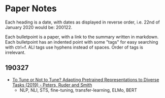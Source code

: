 # Paper Notes

Each heading is a date, with dates as displayed in reverse order, i.e. 22nd of January 2020 would be: 200122.

Each bulletpoint is a paper, with a link to the summary written in markdown. Each bulletpoint has an indented point with some "tags" for easy searching with ctrl+f. ALl tags use hyphens instead of spaces. Order of tags is irrelevant.

## 190327

- [To Tune or Not to Tune? Adapting Pretrained Representations to Diverse Tasks (2019) - Peters, Ruder and Smith](https://github.com/bentrevett/paper-notes/blob/master/notes/to-tune-or-not-to-tune.md)
  - NLP, NLI, STS, fine-tuning, transfer-learning, ELMo, BERT
